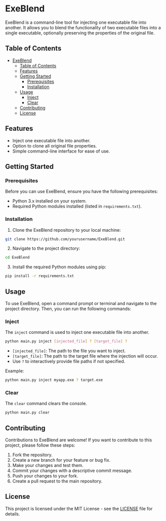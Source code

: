 # ExeBlend

ExeBlend is a command-line tool for injecting one executable file into another. It allows you to blend the functionality of two executable files into a single executable, optionally preserving the properties of the original file.

## Table of Contents

- [ExeBlend](#exeblend)
  - [Table of Contents](#table-of-contents)
  - [Features](#features)
  - [Getting Started](#getting-started)
    - [Prerequisites](#prerequisites)
    - [Installation](#installation)
  - [Usage](#usage)
    - [Inject](#inject)
    - [Clear](#clear)
  - [Contributing](#contributing)
  - [License](#license)

## Features

- Inject one executable file into another.
- Option to clone all original file properties.
- Simple command-line interface for ease of use.

## Getting Started

### Prerequisites

Before you can use ExeBlend, ensure you have the following prerequisites:

- Python 3.x installed on your system.
- Required Python modules installed (listed in `requirements.txt`).

### Installation

1. Clone the ExeBlend repository to your local machine:

```bash
git clone https://github.com/yourusername/ExeBlend.git
```

2. Navigate to the project directory:

```bash
cd ExeBlend
```

3. Install the required Python modules using pip:

```bash
pip install -r requirements.txt
```

## Usage

To use ExeBlend, open a command prompt or terminal and navigate to the project directory. Then, you can run the following commands:

### Inject

The `inject` command is used to inject one executable file into another.

```bash
python main.py inject [injected_file] ? [target_file] ?
```

- `[injected_file]`: The path to the file you want to inject.
- `[target_file]`: The path to the target file where the injection will occur.
- Use `?` to interactively provide file paths if not specified.

Example:

```bash
python main.py inject myapp.exe ? target.exe
```

### Clear

The `clear` command clears the console.

```bash
python main.py clear
```

## Contributing

Contributions to ExeBlend are welcome! If you want to contribute to this project, please follow these steps:

1.  Fork the repository.
2.  Create a new branch for your feature or bug fix.
3.  Make your changes and test them.
4.  Commit your changes with a descriptive commit message.
5.  Push your changes to your fork.
6.  Create a pull request to the main repository.

## License

This project is licensed under the MIT License - see the [LICENSE](https://github.com/titodelas/ExeBlend/LICENSE) file for details.
